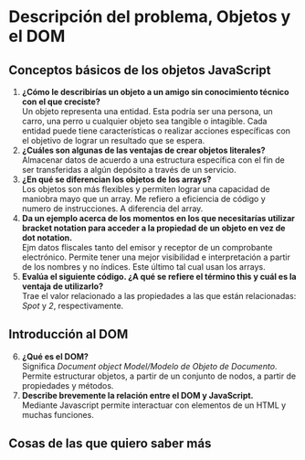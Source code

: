 
# Descripción del problema, Objetos y el DOM
## Conceptos básicos de los objetos JavaScript
1. **¿Cómo le describirías un objeto a un amigo sin conocimiento técnico con el que creciste?**  
Un objeto representa una entidad. Esta podría ser una persona, un carro, una perro u cualquier objeto sea tangible o intagible. Cada entidad puede tiene características o realizar acciones específicas con el objetivo de lograr un resultado que se espera.
2. **¿Cuáles son algunas de las ventajas de crear objetos literales?**  
Almacenar datos de acuerdo a una estructura específica con el fin de ser transferidas a algún depósito a través de un servicio.
3. **¿En qué se diferencian los objetos de los arrays?**  
Los objetos son más flexibles y permiten lograr una capacidad de maniobra mayo que un array. Me refiero a eficiencia de código y numero de instrucciones. A diferencia del array.
4. **Da un ejemplo acerca de los momentos en los que necesitarías utilizar bracket notation para acceder a la propiedad de un objeto en vez de dot notation.**  
Ejm datos fliscales tanto del emisor y receptor de un comprobante electrónico. Permite tener una mejor visibilidad e interpretación a partir de los nombres y no índices. Este último tal cual usan los arrays.
5. **Evalúa el siguiente código. ¿A qué se refiere el término this y cuál es la ventaja de utilizarlo?**  
Trae el valor relacionado a las propiedades a las que están relacionadas: *Spot* y *2*, respectivamente.
## Introducción al DOM
6. **¿Qué es el DOM?**  
Significa *Document object Model/Modelo de Objeto de Documento*. Permite estructurar objetos, a partir de un conjunto de nodos, a partir de propiedades y métodos.
7. **Describe brevemente la relación entre el DOM y JavaScript.**  
Mediante Javascript permite interactuar con elementos de un HTML y muchas funciones.

## Cosas de las que quiero saber más
  

